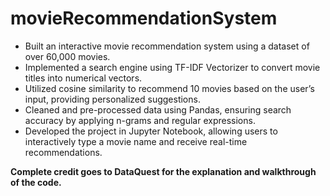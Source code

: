 # movieRecommendationSystem

- Built an interactive movie recommendation system using a dataset of over 60,000 movies.
- Implemented a search engine using TF-IDF Vectorizer to convert movie titles into numerical vectors.
- Utilized cosine similarity to recommend 10 movies based on the user’s input, providing personalized suggestions.
- Cleaned and pre-processed data using Pandas, ensuring search accuracy by applying n-grams and regular expressions.
- Developed the project in Jupyter Notebook, allowing users to interactively type a movie name and receive real-time recommendations.

**Complete credit goes to DataQuest for the explanation and walkthrough of the code.**
